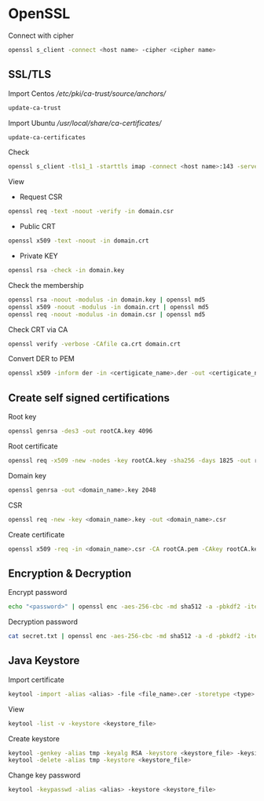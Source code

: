 # OpenSSL

Connect with cipher

```bash
openssl s_client -connect <host name> -cipher <cipher name>
```

## SSL/TLS

Import Centos
_/etc/pki/ca-trust/source/anchors/_

```bash
update-ca-trust
```

Import Ubuntu
_/usr/local/share/ca-certificates/_

```bash
update-ca-certificates
```

Check

```bash
openssl s_client -tls1_1 -starttls imap -connect <host name>:143 -servername <host name>
```

View

* Request CSR

```bash
openssl req -text -noout -verify -in domain.csr
```

* Public CRT

```bash
openssl x509 -text -noout -in domain.crt
```

* Private KEY

```bash
openssl rsa -check -in domain.key
```

Check the membership

```bash
openssl rsa -noout -modulus -in domain.key | openssl md5
openssl x509 -noout -modulus -in domain.crt | openssl md5
openssl req -noout -modulus -in domain.csr | openssl md5
```

Check CRT via CA

```bash
openssl verify -verbose -CAfile ca.crt domain.crt
```

Convert DER to PEM

```bash
openssl x509 -inform der -in <certigicate_name>.der -out <certigicate_name>.pem
```

## Create self signed certifications

Root key

```bash
openssl genrsa -des3 -out rootCA.key 4096
```

Root certificate

```bash
openssl req -x509 -new -nodes -key rootCA.key -sha256 -days 1825 -out rootCA.pem
```

Domain key

```bash
openssl genrsa -out <domain_name>.key 2048
```

CSR

```bash
openssl req -new -key <domain_name>.key -out <domain_name>.csr
```

Create certificate

```bash
openssl x509 -req -in <domain_name>.csr -CA rootCA.pem -CAkey rootCA.key -CAcreateserial -out <domain_name>.pem -days 365 -sha256
```

## Encryption & Decryption

Encrypt password

```bash
echo "<password>" | openssl enc -aes-256-cbc -md sha512 -a -pbkdf2 -iter 100000 -salt -pass pass:<salt> > secret.txt
```

Decryption password

```bash
cat secret.txt | openssl enc -aes-256-cbc -md sha512 -a -d -pbkdf2 -iter 100000 -salt -pass pass:<salt>
```

## Java Keystore

Import certificate

```bash
keytool -import -alias <alias> -file <file_name>.cer -storetype <type> -keystore <keystore_file>
```

View

```bash
keytool -list -v -keystore <keystore_file>
```

Create keystore

```bash
keytool -genkey -alias tmp -keyalg RSA -keystore <keystore_file> -keysize 2048 -storetype <type>
keytool -delete -alias tmp -keystore <keystore_file>
```

Change key password

```bash
keytool -keypasswd -alias <alias> -keystore <keystore_file>
```
